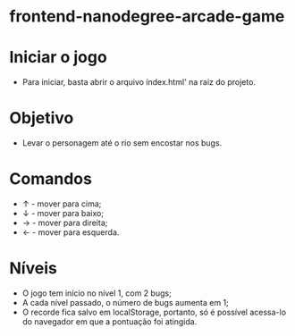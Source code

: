 frontend-nanodegree-arcade-game
===============================

# Iniciar o jogo

- Para iniciar, basta abrir o arquivo índex.html' na raiz do projeto.

# Objetivo

- Levar o personagem até o rio sem encostar nos bugs.


# Comandos

- ↑ - mover para cima;
- ↓ - mover para baixo;
- → - mover para direita;
- ← - mover para esquerda.

# Níveis

- O jogo tem início no nível 1, com 2 bugs;
- A cada nível passado, o número de bugs aumenta em 1;
- O recorde fica salvo em localStorage, portanto, só é possível acessa-lo do navegador em que a pontuação foi atingida.